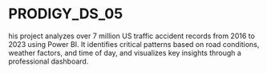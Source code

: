 # PRODIGY_DS_05
his project analyzes over 7 million US traffic accident records from 2016 to 2023 using Power BI. It identifies critical patterns based on road conditions, weather factors, and time of day, and visualizes key insights through a professional dashboard.
